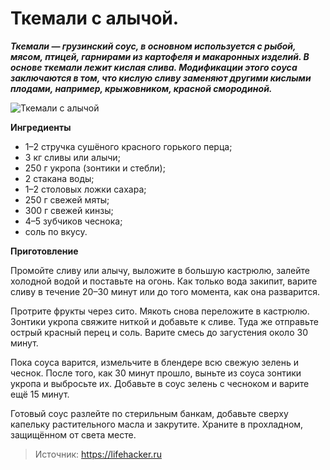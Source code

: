 # Ткемали с алычой.
_**Ткемали — грузинский соус, в основном используется с рыбой, мясом, птицей, гарнирами из картофеля и макаронных изделий. В основе ткемали лежит кислая слива. Модификации этого соуса заключаются в том, что кислую сливу заменяют другими кислыми плодами, например, крыжовником, красной смородиной.**_

![Ткемали с алычой](/images/Kulinar/Sous/tkemali_02.jpg 'Ткемали с алычой')

**Ингредиенты**

- 1–2 стручка сушёного красного горького перца;
- 3 кг сливы или алычи;
- 250 г укропа (зонтики и стебли);
- 2 стакана воды;
- 1–2 столовых ложки сахара;
- 250 г свежей мяты;
- 300 г свежей кинзы;
- 4–5 зубчиков чеснока;
- соль по вкусу.

**Приготовление**

Промойте сливу или алычу, выложите в большую кастрюлю, залейте холодной водой и поставьте на огонь. Как только вода закипит, варите сливу в течение 20–30 минут или до того момента, как она разварится.

Протрите фрукты через сито. Мякоть снова переложите в кастрюлю. Зонтики укропа свяжите ниткой и добавьте к сливе. Туда же отправьте острый красный перец и соль. Варите смесь до загустения около 30 минут.

Пока соуса варится, измельчите в блендере всю свежую зелень и чеснок. После того, как 30 минут прошло, выньте из соуса зонтики укропа и выбросьте их. Добавьте в соус зелень с чесноком и варите ещё 15 минут.

Готовый соус разлейте по стерильным банкам, добавьте сверху капельку растительного масла и закрутите. Храните в прохладном, защищённом от света месте.

> Источник: https://lifehacker.ru
